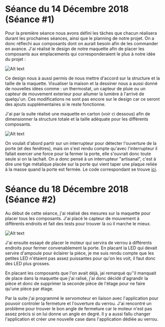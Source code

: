 # Séance du 14 Décembre 2018 (Séance #1)

Pour la première séance nous avons défini les tâches que chacun réalisera durant les prochaines séances, ainsi que le planning de notre projet.
On a donc réflechi aux composants dont on aurait besoin afin de les commander en avance. J'ai réalisé le design de notre maquette afin de placer les composants aux emplacements qui corresponderaient le plus à notre idée du projet :

![Alt text](https://github.com/LesDeuxM/Projet-Maison-Connectee/blob/master/Annexe/design.jpg?raw=true "Design")

Ce design nous à aussi permis de nous mettre d'accord sur la structure et la taille de la maquette. Visualiser la maison et la dessiner nous a aussi donné de nouvelles idées comme : un thermostat, un capteur de pluie ou un capteur de mouvement exterieur pour allumer la lumière à l'arrivé de quelqu'un. Ces modifications ne sont pas encore sur le design car ce seront des ajouts supplémentaires si le reste fonctionne.


J'ai par la suite réalisé une maquette en carton (voir ci dessous) afin de dimensionner la structure totale et la taille adéquate pour les différents composants.

![Alt text](https://github.com/LesDeuxM/Projet-Maison-Connectee/blob/master/Annexe/maquette1.jpg?raw=true "Maquette")


On voulait d'abord partir sur un interrupteur pour détecter l'ouverture de la porte (et des fenêtres), mais on s'est rendu compte qu'avec l'interrupteur il fallait exercer une force pour la fermer la porte, elle s'ouvrait donc toute seule si on la lachait.
On a donc pensé à un interrupteur "artisanal", c'est à dire une tige métalique placée sur la porte qui vient taper une plaque reliée à la masse quand la porte est fermée.
Le code correspondant se trouve [ici](https://github.com/LesDeuxM/Projet-Maison-Connectee/blob/master/Projet/ouverturePorte/ouverturePorte.ino).
      
      
# Séance du 18 Décembre 2018 (Séance #2)

Au début de cette séance, j'ai réalisé des mesures sur la maquette pour placer tous les composants. J'ai placé le capteur de mouvement à différents endroits et fait des tests pour trouver là où il marche le mieux. 

![Alt text](https://github.com/LesDeuxM/Projet-Maison-Connectee/blob/master/Annexe/MiseEnPlace_Capteur.jpg?raw=true "Capteur")
      


J'ai ensuite essayé de placer le moteur qui servira de verrou à différents endroits pour fermer convenablement la porte.
En placant la LED qui devait servire d'ampoule pour éclairer la pièce, je me suis rendu compte que les petites LED n'étaient pas assez puissantes pour qu'on les voit, il faut donc des LED plus grosses.

En placant les composants que l'on avait déjà, jai remarqué qu''il manquait de place dans la maquette que j'ai ralisé, j'ai donc décidé d'agrandir la pièce et donc de supprimer la seconde pièce de l'étage pour ne faire qu'une pièce par étage.

Par la suite j'ai programmé le servomoteur en liaison avec l'application pour pouvoir controler la fermeture et l'ouverture du verrou. J'ai rencontré un problème pour trouver le bon angle de fermeture car le moteur n'est pas assez précis si on lui donne un angle en degré. 
Il y a aussi fallu changer l'application et créer une nouvelle case dans l'application dédiée au verrou.
